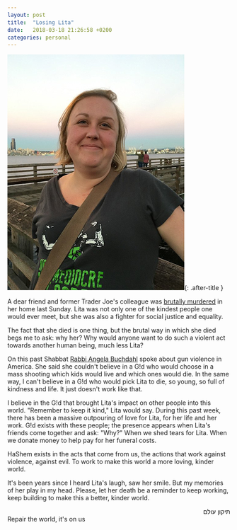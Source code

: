```yaml
---
layout: post
title:  "Losing Lita"
date:   2018-03-18 21:26:58 +0200
categories: personal
---
```


![Lita pic](/assets/images/lita2.jpg){: .after-title }
<br/>

A dear friend and former Trader Joe's colleague was 
[brutally murdered](http://q13fox.com/2018/03/14/woman-found-murdered-inside-wallingford-home-described-as-a-glue-of-the-neigbhorhood/) in her home last Sunday. Lita was not only one of the kindest people one would ever meet, but she was also a fighter for social justice and equality.

The fact that she died is one thing, but the brutal way in which she died begs me to ask: why her? Why would anyone want to do such a violent act towards another human being, much less Lita?

On this past Shabbat [Rabbi Angela Buchdahl](https://en.wikipedia.org/wiki/Angela_Warnick_Buchdahl) spoke about gun violence in America. She said she couldn't believe in a G!d who would choose in a mass shooting which kids would live and which ones would die. In the same way, I can't believe in a G!d who would pick Lita to die, so young, so full of kindness and life. It just doesn't work like that.

I believe in the G!d that brought Lita's impact on other people into this world. "Remember to keep it kind," Lita would say. During this past week, there has been a massive outpouring of love for Lita, for her life and her work. G!d exists with these people; the presence appears when Lita's friends come together and ask: "Why?" When we shed tears for Lita. When we donate money to help pay for her funeral costs.

HaShem exists in the acts that come from us, the actions that work against violence, against evil. To work to make this world a more loving, kinder world.

It's been years since I heard Lita's laugh, saw her smile. But my memories of her play in my head. Please, let her death be a reminder to keep working, keep building to make this a better, kinder world.

<div dir="rtl">תיקון עולם</div>
Repair the world, it's on us